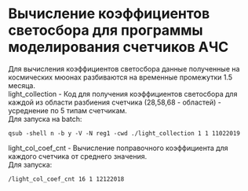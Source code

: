 # Вычисление коэффициентов светосбора для программы моделирования счетчиков АЧС

Для вычисления коэффициентов светосбора данные полученные на космических мюонах разбиваются на временные промежутки 1.5 месяца. <br />
light_collection - Код для получения коэффициентов светосбора для каждой из области разбиения счетчика (28,58,68 - областей) - усреднение по 5 типам счетчикам. <br /> 
Для запуска на batch: <br />
```
qsub -shell n -b y -V -N reg1 -cwd ./light_collection 1 1 11022019
```
light_col_coef_cnt - Вычисление поправочного коэффициента для каждого счетчика от среднего значения. <br />
Для запуска:
``` 
/light_col_coef_cnt 16 1 12122018
```
